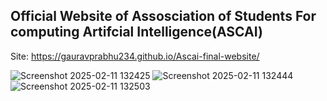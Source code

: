 ## Official Website of Assosciation of Students For computing Artifcial Intelligence(ASCAI)

Site:  https://gauravprabhu234.github.io/Ascai-final-website/

![Screenshot 2025-02-11 132425](https://github.com/user-attachments/assets/610c7975-c95a-467a-b8c3-49125ddb8618)
![Screenshot 2025-02-11 132444](https://github.com/user-attachments/assets/9057416c-436f-4706-aa59-e85a65e725fb)
![Screenshot 2025-02-11 132503](https://github.com/user-attachments/assets/140363a0-b4f0-493f-9e43-5bf49d392bf0)




